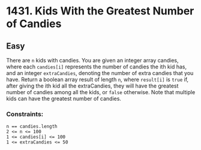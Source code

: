 # 1431. Kids With the Greatest Number of Candies

## Easy

There are `n` kids with candies. You are given an integer array candies, where each `candies[i]` represents the number
of candies the ith kid has, and an integer `extraCandies`, denoting the number of extra candies that you have. Return a
boolean array result of length `n`, where `result[i]` is `true` if, after giving the ith kid all the extraCandies, they
will have the greatest number of candies among all the kids, or `false` otherwise. Note that multiple kids can have the
greatest number of candies.

### Constraints:

`n == candies.length`  
`2 <= n <= 100`  
`1 <= candies[i] <= 100`  
`1 <= extraCandies <= 50`  
